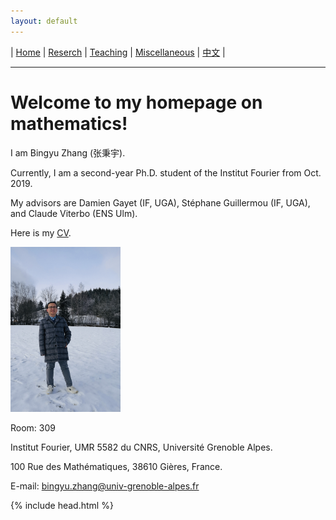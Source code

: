 ```yaml
---
layout: default
---
```




| [Home](index.md)  | [Reserch](research-en.md)    | [Teaching](teaching-en.md) | [Miscellaneous](miscellaneous-en.md)        | [中文](index-ch.md) |

* * *
# Welcome to my homepage on mathematics!

I am Bingyu Zhang (张秉宇).

Currently, I am a second-year Ph.D. student of the Institut Fourier from Oct. 2019.

My advisors are Damien Gayet (IF, UGA), Stéphane Guillermou (IF, UGA), and Claude Viterbo (ENS Ulm).

Here is my [CV](Files/CV.pdf).

<img src="me.jpeg" width="35%" height="35%">

Room: 309

Institut Fourier, UMR 5582 du CNRS, Université Grenoble Alpes. 

100 Rue des Mathématiques, 38610 Gières, France.

E-mail: bingyu.zhang@univ-grenoble-alpes.fr






{% include head.html %}




